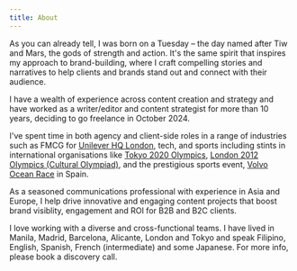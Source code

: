 ```yaml
---
title: About
---
```


As you can already tell, I was born on a Tuesday – the day named after Tiw and Mars, the gods of strength and action. It's the same spirit that inspires my approach to brand-building, where I craft compelling stories and narratives to help clients and brands stand out and connect with their audience.

I have a wealth of experience across content creation and strategy and have worked as a writer/editor and content strategist for more than 10 years, deciding to go freelance in October 2024. 

I've spent time in both agency and client-side roles in a range of industries such as FMCG for [Unilever HQ London](/work/unilever), tech, and sports including stints in international organisations like [Tokyo 2020 Olympics](/work/tokyo-2020), [London 2012 Olympics (Cultural Olympiad)](/work/london-2012), and the prestigious sports event, [Volvo Ocean Race](/work/volvo-ocean-race) in Spain.

As a seasoned communications professional with experience in Asia and Europe, I help drive innovative and engaging content projects that boost brand visiblity, engagement and ROI for B2B and B2C clients. 

I love working with a diverse and cross-functional teams. I have lived in Manila, Madrid, Barcelona, Alicante, London and Tokyo and speak Filipino, English, Spanish, French (intermediate) and some Japanese. For more info, please book a discovery call.